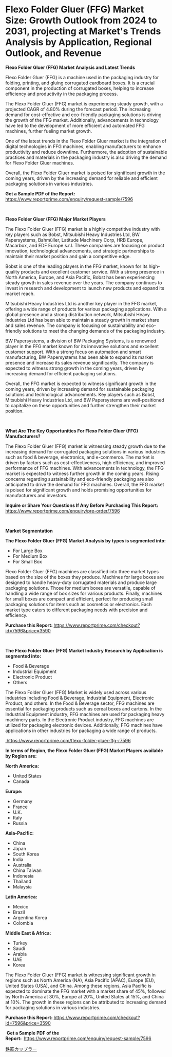 <p><h1>Flexo Folder Gluer (FFG) Market Size: Growth Outlook from 2024 to 2031, projecting at Market's Trends Analysis by Application, Regional Outlook, and Revenue</h1></p><p><strong>Flexo Folder Gluer (FFG) Market Analysis and Latest Trends</strong></p>
<p><p>Flexo Folder Gluer (FFG) is a machine used in the packaging industry for folding, printing, and gluing corrugated cardboard boxes. It is a crucial component in the production of corrugated boxes, helping to increase efficiency and productivity in the packaging process.</p><p>The Flexo Folder Gluer (FFG) market is experiencing steady growth, with a projected CAGR of 4.80% during the forecast period. The increasing demand for cost-effective and eco-friendly packaging solutions is driving the growth of the FFG market. Additionally, advancements in technology have led to the development of more efficient and automated FFG machines, further fueling market growth.</p><p>One of the latest trends in the Flexo Folder Gluer market is the integration of digital technologies in FFG machines, enabling manufacturers to enhance productivity and reduce downtime. Furthermore, the adoption of sustainable practices and materials in the packaging industry is also driving the demand for Flexo Folder Gluer machines.</p><p>Overall, the Flexo Folder Gluer market is poised for significant growth in the coming years, driven by the increasing demand for reliable and efficient packaging solutions in various industries.</p></p>
<p><strong>Get a Sample PDF of the Report:&nbsp;</strong> <a href="https://www.reportprime.com/enquiry/request-sample/7596">https://www.reportprime.com/enquiry/request-sample/7596</a></p>
<p>&nbsp;</p>
<p><strong>Flexo Folder Gluer (FFG) Major Market Players</strong></p>
<p><p>The Flexo Folder Gluer (FFG) market is a highly competitive industry with key players such as Bobst, Mitsubishi Heavy Industries Ltd, BW Papersystems, Bahmüller, Latitude Machinery Corp, HRB Europe, Macarbox, and EDF Europe s.r.l. These companies are focusing on product innovation, technological advancements, and strategic partnerships to maintain their market position and gain a competitive edge.</p><p>Bobst is one of the leading players in the FFG market, known for its high-quality products and excellent customer service. With a strong presence in North America, Europe, and Asia Pacific, Bobst has been experiencing steady growth in sales revenue over the years. The company continues to invest in research and development to launch new products and expand its market reach.</p><p>Mitsubishi Heavy Industries Ltd is another key player in the FFG market, offering a wide range of products for various packaging applications. With a global presence and a strong distribution network, Mitsubishi Heavy Industries Ltd has been able to maintain a steady growth in market share and sales revenue. The company is focusing on sustainability and eco-friendly solutions to meet the changing demands of the packaging industry.</p><p>BW Papersystems, a division of BW Packaging Systems, is a renowned player in the FFG market known for its innovative solutions and excellent customer support. With a strong focus on automation and smart manufacturing, BW Papersystems has been able to expand its market presence and increase its sales revenue significantly. The company is expected to witness strong growth in the coming years, driven by increasing demand for efficient packaging solutions.</p><p>Overall, the FFG market is expected to witness significant growth in the coming years, driven by increasing demand for sustainable packaging solutions and technological advancements. Key players such as Bobst, Mitsubishi Heavy Industries Ltd, and BW Papersystems are well-positioned to capitalize on these opportunities and further strengthen their market position.</p></p>
<p>&nbsp;</p>
<p><strong>What Are The Key Opportunities For Flexo Folder Gluer (FFG) Manufacturers?</strong></p>
<p><p>The Flexo Folder Gluer (FFG) market is witnessing steady growth due to the increasing demand for corrugated packaging solutions in various industries such as food & beverage, electronics, and e-commerce. The market is driven by factors such as cost-effectiveness, high efficiency, and improved performance of FFG machines. With advancements in technology, the FFG market is expected to witness further growth in the coming years. Rising concerns regarding sustainability and eco-friendly packaging are also anticipated to drive the demand for FFG machines. Overall, the FFG market is poised for significant growth and holds promising opportunities for manufacturers and investors.</p></p>
<p><strong>Inquire or Share Your Questions If Any Before Purchasing This Report:</strong> <a href="https://www.reportprime.com/enquiry/pre-order/7596">https://www.reportprime.com/enquiry/pre-order/7596</a></p>
<p>&nbsp;</p>
<p><strong>Market Segmentation</strong></p>
<p><strong>The Flexo Folder Gluer (FFG) Market Analysis by types is segmented into:</strong></p>
<p><ul><li>For Large Box</li><li>For Medium Box</li><li>For Small Box</li></ul></p>
<p><p>Flexo Folder Gluer (FFG) machines are classified into three market types based on the size of the boxes they produce. Machines for large boxes are designed to handle heavy-duty corrugated materials and produce large packaging solutions. Those for medium boxes are versatile, capable of handling a wide range of box sizes for various products. Finally, machines for small boxes are compact and efficient, perfect for producing small packaging solutions for items such as cosmetics or electronics. Each market type caters to different packaging needs with precision and efficiency.</p></p>
<p><strong>Purchase this Report:&nbsp;</strong><a href="https://www.reportprime.com/checkout?id=7596&price=3590">https://www.reportprime.com/checkout?id=7596&price=3590</a></p>
<p>&nbsp;</p>
<p><strong>The Flexo Folder Gluer (FFG) Market Industry Research by Application is segmented into:</strong></p>
<p><ul><li>Food & Beverage</li><li>Industrial Equipment</li><li>Electronic Product</li><li>Others</li></ul></p>
<p><p>The Flexo Folder Gluer (FFG) Market is widely used across various industries including Food & Beverage, Industrial Equipment, Electronic Product, and others. In the Food & Beverage sector, FFG machines are essential for packaging products such as cereal boxes and cartons. In the Industrial Equipment industry, FFG machines are used for packaging heavy machinery parts. In the Electronic Product industry, FFG machines are utilized for packaging electronic devices. Additionally, FFG machines have applications in other industries for packaging a wide range of products.</p></p>
<p><a href="https://www.reportprime.com/flexo-folder-gluer-ffg-r7596">&nbsp;https://www.reportprime.com/flexo-folder-gluer-ffg-r7596</a></p>
<p><strong>In terms of Region, the Flexo Folder Gluer (FFG) Market Players available by Region are:</strong></p>
<p>
    <p> <strong> North America: </strong>
        <ul>
            <li>United States</li>
            <li>Canada</li>
        </ul>
        </p> 
    <p> <strong> Europe: </strong>
        <ul>
            <li>Germany</li>
            <li>France</li>
            <li>U.K.</li>
            <li>Italy</li>
            <li>Russia</li>
        </ul>
        </p> 
    <p> <strong> Asia-Pacific: </strong>
        <ul>
            <li>China</li>
            <li>Japan</li>
            <li>South Korea</li>
            <li>India</li>
            <li>Australia</li>
            <li>China Taiwan</li>
            <li>Indonesia</li>
            <li>Thailand</li>
            <li>Malaysia</li>
        </ul>
        </p> 
    <p> <strong> Latin America: </strong>
        <ul>
            <li>Mexico</li>
            <li>Brazil</li>
            <li>Argentina Korea</li>
            <li>Colombia</li>
        </ul>
        </p> 
    <p> <strong> Middle East & Africa: </strong>
        <ul>
            <li>Turkey</li>
            <li>Saudi</li>
            <li>Arabia</li>
            <li>UAE</li>
            <li>Korea</li>
        </ul>
    </p>
    </p>
<p><p>The Flexo Folder Gluer (FFG) market is witnessing significant growth in regions such as North America (NA), Asia Pacific (APAC), Europe (EU), United States (USA), and China. Among these regions, Asia Pacific is expected to dominate the FFG market with a market share of 45%, followed by North America at 30%, Europe at 20%, United States at 15%, and China at 10%. The growth in these regions can be attributed to increasing demand for packaging solutions in various industries.</p></p>
<p><strong>Purchase this Report: </strong><a href="https://www.reportprime.com/checkout?id=7596&price=3590">https://www.reportprime.com/checkout?id=7596&price=3590</a></p>
<p>&nbsp;<strong>Get a Sample PDF of the Report:&nbsp;&nbsp;</strong><a href="https://www.reportprime.com/enquiry/request-sample/7596">https://www.reportprime.com/enquiry/request-sample/7596</a></p>
<p><strong></strong></p>
<p><p><a href="https://github.com/mreklxf44233/Market-Research-Report-List-1/blob/main/840750625518.md">鉄筋カップラー</a></p></p>